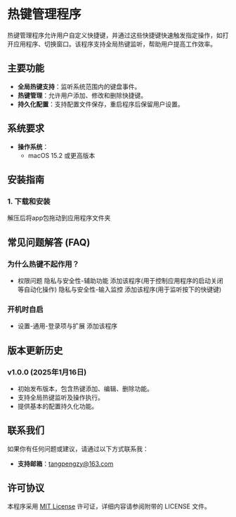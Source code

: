 # 热键管理程序

热键管理程序允许用户自定义快捷键，并通过这些快捷键快速触发指定操作，如打开应用程序、切换窗口。该程序支持全局热键监听，帮助用户提高工作效率。

## 主要功能

- **全局热键支持**：监听系统范围内的键盘事件。
- **热键管理**：允许用户添加、修改和删除快捷键。
- **持久化配置**：支持配置文件保存，重启程序后保留用户设置。

## 系统要求

- **操作系统**：
  - macOS 15.2 或更高版本

## 安装指南

### 1. 下载和安装

解压后将app包拖动到应用程序文件夹

## 常见问题解答 (FAQ)

### 为什么热键不起作用？

- 权限问题
    隐私与安全性-辅助功能 添加该程序(用于控制应用程序的启动关闭等自动化操作)
    隐私与安全性-输入监控 添加该程序(用于监听按下的快键键)

### 开机时自启

- 设置-通用-登录项与扩展 添加该程序

## 版本更新历史

### v1.0.0 (2025年1月16日)
- 初始发布版本，包含热键添加、编辑、删除功能。
- 支持全局热键监听及操作执行。
- 提供基本的配置持久化功能。

## 联系我们

如果你有任何问题或建议，请通过以下方式联系我：
- **支持邮箱**：[tangpengzy@163.com](mailto:tangpengzy@163.com)

## 许可协议

本程序采用 [MIT License](https://opensource.org/licenses/MIT) 许可证，详细内容请参阅附带的 LICENSE 文件。
